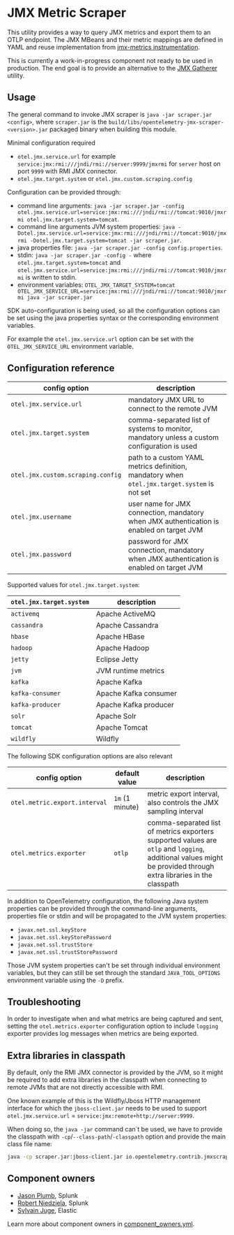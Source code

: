 # JMX Metric Scraper

This utility provides a way to query JMX metrics and export them to an OTLP endpoint.
The JMX MBeans and their metric mappings are defined in YAML and reuse implementation from
[jmx-metrics instrumentation](https://github.com/open-telemetry/opentelemetry-java-instrumentation/tree/main/instrumentation/jmx-metrics).

This is currently a work-in-progress component not ready to be used in production.
The end goal is to provide an alternative to the [JMX Gatherer](../jmx-metrics/README.md) utility.

## Usage

The general command to invoke JMX scraper is `java -jar scraper.jar <config>`, where `scraper.jar`
is the `build/libs/opentelemetry-jmx-scraper-<version>.jar` packaged binary when building this module.

Minimal configuration required

- `otel.jmx.service.url` for example `service:jmx:rmi:///jndi/rmi://server:9999/jmxrmi` for `server`
  host on port `9999` with RMI JMX connector.
- `otel.jmx.target.system` or `otel.jmx.custom.scraping.config`

Configuration can be provided through:

- command line arguments:
  `java -jar scraper.jar -config otel.jmx.service.url=service:jmx:rmi:///jndi/rmi://tomcat:9010/jmxrmi otel.jmx.target.system=tomcat`.
- command line arguments JVM system properties:
  `java -Dotel.jmx.service.url=service:jmx:rmi:///jndi/rmi://tomcat:9010/jmxrmi -Dotel.jmx.target.system=tomcat -jar scraper.jar`.
- java properties file: `java -jar scraper.jar -config config.properties`.
- stdin: `java -jar scraper.jar -config -` where `otel.jmx.target.system=tomcat` and
  `otel.jmx.service.url=service:jmx:rmi:///jndi/rmi://tomcat:9010/jmxrmi` is written to stdin.
- environment variables: `OTEL_JMX_TARGET_SYSTEM=tomcat OTEL_JMX_SERVICE_URL=service:jmx:rmi:///jndi/rmi://tomcat:9010/jmxrmi java -jar scraper.jar`

SDK auto-configuration is being used, so all the configuration options can be set using the java
properties syntax or the corresponding environment variables.

For example the `otel.jmx.service.url` option can be set with the `OTEL_JMX_SERVICE_URL` environment variable.

## Configuration reference

| config option                     | description                                                                                  |
|-----------------------------------|----------------------------------------------------------------------------------------------|
| `otel.jmx.service.url`            | mandatory JMX URL to connect to the remote JVM                                               |
| `otel.jmx.target.system`          | comma-separated list of systems to monitor, mandatory unless a custom configuration is used  |
| `otel.jmx.custom.scraping.config` | path to a custom YAML metrics definition, mandatory when `otel.jmx.target.system` is not set |
| `otel.jmx.username`               | user name for JMX connection, mandatory when JMX authentication is enabled on target JVM     |
| `otel.jmx.password`               | password for JMX connection, mandatory when JMX authentication is enabled on target JVM      |

Supported values for `otel.jmx.target.system`:

| `otel.jmx.target.system` | description           |
|--------------------------|-----------------------|
| `activemq`               | Apache ActiveMQ       |
| `cassandra`              | Apache Cassandra      |
| `hbase`                  | Apache HBase          |
| `hadoop`                 | Apache Hadoop         |
| `jetty`                  | Eclipse Jetty         |
| `jvm`                    | JVM runtime metrics   |
| `kafka`                  | Apache Kafka          |
| `kafka-consumer`         | Apache Kafka consumer |
| `kafka-producer`         | Apache Kafka producer |
| `solr`                   | Apache Solr           |
| `tomcat`                 | Apache Tomcat         |
| `wildfly`                | Wildfly               |

The following SDK configuration options are also relevant

| config option                 | default value   | description                                                                                                                                                       |
|-------------------------------|-----------------|-------------------------------------------------------------------------------------------------------------------------------------------------------------------|
| `otel.metric.export.interval` | `1m` (1 minute) | metric export interval, also controls the JMX sampling interval                                                                                                   |
| `otel.metrics.exporter`       | `otlp`          | comma-separated list of metrics exporters supported values are `otlp` and `logging`, additional values might be provided through extra libraries in the classpath |

In addition to OpenTelemetry configuration, the following Java system properties can be provided
through the command-line arguments, properties file or stdin and will be propagated to the JVM system properties:

- `javax.net.ssl.keyStore`
- `javax.net.ssl.keyStorePassword`
- `javax.net.ssl.trustStore`
- `javax.net.ssl.trustStorePassword`

Those JVM system properties can't be set through individual environment variables, but they can still
be set through the standard `JAVA_TOOL_OPTIONS` environment variable using the `-D` prefix.

## Troubleshooting

In order to investigate when and what metrics are being captured and sent, setting the `otel.metrics.exporter`
configuration option to include `logging` exporter provides log messages when metrics are being exported.

## Extra libraries in classpath

By default, only the RMI JMX connector is provided by the JVM, so it might be required to add extra
libraries in the classpath when connecting to remote JVMs that are not directly accessible with RMI.

One known example of this is the Wildfly/Jboss HTTP management interface for which the `jboss-client.jar`
needs to be used to support `otel.jmx.service.url` = `service:jmx:remote+http://server:9999`.

When doing so, the `java -jar` command can´t be used, we have to provide the classpath with
`-cp`/`--class-path`/`-classpath` option and provide the main class file name:

```bash
java -cp scraper.jar:jboss-client.jar io.opentelemetry.contrib.jmxscraper.JmxScraper <config>
```

## Component owners

- [Jason Plumb](https://github.com/breedx-splk), Splunk
- [Robert Niedziela](https://github.com/robsunday), Splunk
- [Sylvain Juge](https://github.com/sylvainjuge), Elastic

Learn more about component owners in [component_owners.yml](../.github/component_owners.yml).
